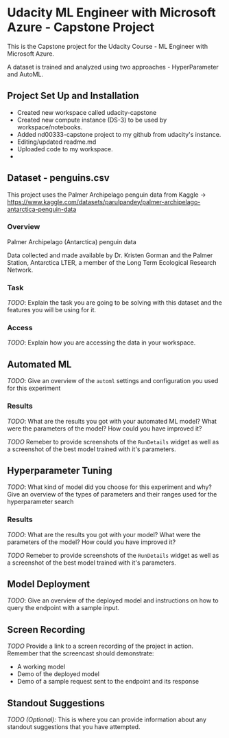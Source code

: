 # Udacity ML Engineer with Microsoft Azure - Capstone Project

This is the Capstone project for the Udacity Course - ML Engineer with Microsoft Azure.

A dataset is trained and analyzed using two approaches - HyperParameter and AutoML.

## Project Set Up and Installation

- Created new workspace called udacity-capstone
- Created new compute instance (DS-3) to be used by workspace/notebooks.
- Added nd00333-capstone project to my github from udacity's instance.
- Editing/updated readme.md
- Uploaded code to my workspace.
- 

## Dataset - penguins.csv

This project uses the Palmer Archipelago penguin data from Kaggle -> https://www.kaggle.com/datasets/parulpandey/palmer-archipelago-antarctica-penguin-data

### Overview

Palmer Archipelago (Antarctica) penguin data

Data collected and made available by Dr. Kristen Gorman and the Palmer Station, Antarctica LTER, a member of the Long Term Ecological Research Network.

### Task
*TODO*: Explain the task you are going to be solving with this dataset and the features you will be using for it.

### Access
*TODO*: Explain how you are accessing the data in your workspace.

## Automated ML
*TODO*: Give an overview of the `automl` settings and configuration you used for this experiment

### Results
*TODO*: What are the results you got with your automated ML model? What were the parameters of the model? How could you have improved it?

*TODO* Remeber to provide screenshots of the `RunDetails` widget as well as a screenshot of the best model trained with it's parameters.

## Hyperparameter Tuning
*TODO*: What kind of model did you choose for this experiment and why? Give an overview of the types of parameters and their ranges used for the hyperparameter search


### Results
*TODO*: What are the results you got with your model? What were the parameters of the model? How could you have improved it?

*TODO* Remeber to provide screenshots of the `RunDetails` widget as well as a screenshot of the best model trained with it's parameters.

## Model Deployment
*TODO*: Give an overview of the deployed model and instructions on how to query the endpoint with a sample input.

## Screen Recording
*TODO* Provide a link to a screen recording of the project in action. Remember that the screencast should demonstrate:
- A working model
- Demo of the deployed  model
- Demo of a sample request sent to the endpoint and its response

## Standout Suggestions
*TODO (Optional):* This is where you can provide information about any standout suggestions that you have attempted.
